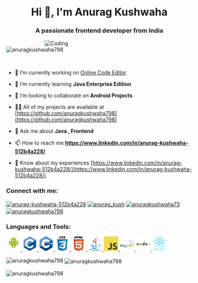 <h1 align="center">Hi 👋, I'm Anurag Kushwaha</h1>
<h3 align="center">A passionate frontend developer from India</h3>
<img align="right" alt="Coding" width="400" src="https://camo.githubusercontent.com/5ddf73ad3a205111cf8c686f687fc216c2946a75005718c8da5b837ad9de78c9/68747470733a2f2f7468756d62732e6766796361742e636f6d2f4576696c4e657874446576696c666973682d736d616c6c2e676966">

<p align="left"> <img src="https://komarev.com/ghpvc/?username=anuragkushwaha798&label=Profile%20views&color=0e75b6&style=flat" alt="anuragkushwaha798" /> </p>

<p align="left"> <a href="https://twitter.com/" target="blank"><img src="https://img.shields.io/twitter/follow/?logo=twitter&style=for-the-badge" alt="" /></a> </p>

- 🔭 I’m currently working on [Online Code Editor](https://profound-syrniki-e6e1ff.netlify.app/)

- 🌱 I’m currently learning **Java Enterprise Edition**

- 👯 I’m looking to collaborate on **Android Projects**

- 👨‍💻 All of my projects are available at [https://github.com/anuragkushwaha798](https://github.com/anuragkushwaha798)

- 💬 Ask me about **Java , Frontend**

- 📫 How to reach me **https://www.linkedin.com/in/anurag-kushwaha-512b4a228/**

- 📄 Know about my experiences [https://www.linkedin.com/in/anurag-kushwaha-512b4a228/](https://www.linkedin.com/in/anurag-kushwaha-512b4a228/)

<h3 align="left">Connect with me:</h3>
<p align="left">
<a href="https://linkedin.com/in/anurag-kushwaha-512b4a228" target="blank"><img align="center" src="https://raw.githubusercontent.com/rahuldkjain/github-profile-readme-generator/master/src/images/icons/Social/linked-in-alt.svg" alt="anurag-kushwaha-512b4a228" height="30" width="40" /></a>
<a href="https://www.codechef.com/users/anurag_kush" target="blank"><img align="center" src="https://cdn.jsdelivr.net/npm/simple-icons@3.1.0/icons/codechef.svg" alt="anurag_kush" height="30" width="40" /></a>
<a href="https://www.hackerrank.com/anuragkushwaha73" target="blank"><img align="center" src="https://raw.githubusercontent.com/rahuldkjain/github-profile-readme-generator/master/src/images/icons/Social/hackerrank.svg" alt="anuragkushwaha73" height="30" width="40" /></a>
<a href="https://www.leetcode.com/anuragkushwaha798" target="blank"><img align="center" src="https://raw.githubusercontent.com/rahuldkjain/github-profile-readme-generator/master/src/images/icons/Social/leet-code.svg" alt="anuragkushwaha798" height="30" width="40" /></a>
</p>

<h3 align="left">Languages and Tools:</h3>
<p align="left"> <a href="https://developer.android.com" target="_blank" rel="noreferrer"> <img src="https://raw.githubusercontent.com/devicons/devicon/master/icons/android/android-original-wordmark.svg" alt="android" width="40" height="40"/> </a> <a href="https://www.cprogramming.com/" target="_blank" rel="noreferrer"> <img src="https://raw.githubusercontent.com/devicons/devicon/master/icons/c/c-original.svg" alt="c" width="40" height="40"/> </a> <a href="https://www.w3schools.com/cpp/" target="_blank" rel="noreferrer"> <img src="https://raw.githubusercontent.com/devicons/devicon/master/icons/cplusplus/cplusplus-original.svg" alt="cplusplus" width="40" height="40"/> </a> <a href="https://www.w3schools.com/css/" target="_blank" rel="noreferrer"> <img src="https://raw.githubusercontent.com/devicons/devicon/master/icons/css3/css3-original-wordmark.svg" alt="css3" width="40" height="40"/> </a> <a href="https://www.w3.org/html/" target="_blank" rel="noreferrer"> <img src="https://raw.githubusercontent.com/devicons/devicon/master/icons/html5/html5-original-wordmark.svg" alt="html5" width="40" height="40"/> </a> <a href="https://www.java.com" target="_blank" rel="noreferrer"> <img src="https://raw.githubusercontent.com/devicons/devicon/master/icons/java/java-original.svg" alt="java" width="40" height="40"/> </a> <a href="https://developer.mozilla.org/en-US/docs/Web/JavaScript" target="_blank" rel="noreferrer"> <img src="https://raw.githubusercontent.com/devicons/devicon/master/icons/javascript/javascript-original.svg" alt="javascript" width="40" height="40"/> </a> <a href="https://www.mysql.com/" target="_blank" rel="noreferrer"> <img src="https://raw.githubusercontent.com/devicons/devicon/master/icons/mysql/mysql-original-wordmark.svg" alt="mysql" width="40" height="40"/> </a> <a href="https://nodejs.org" target="_blank" rel="noreferrer"> <img src="https://raw.githubusercontent.com/devicons/devicon/master/icons/nodejs/nodejs-original-wordmark.svg" alt="nodejs" width="40" height="40"/> </a> <a href="https://reactjs.org/" target="_blank" rel="noreferrer"> <img src="https://raw.githubusercontent.com/devicons/devicon/master/icons/react/react-original-wordmark.svg" alt="react" width="40" height="40"/> </a> </p>

<p><img align="left" src="https://github-readme-stats.vercel.app/api/top-langs?username=anuragkushwaha798&show_icons=true&locale=en&layout=compact" alt="anuragkushwaha798" /></p>

<p>&nbsp;<img align="center" src="https://github-readme-stats.vercel.app/api?username=anuragkushwaha798&show_icons=true&locale=en" alt="anuragkushwaha798" /></p>

<p><img align="center" src="https://github-readme-streak-stats.herokuapp.com/?user=anuragkushwaha798&" alt="anuragkushwaha798" /></p>
